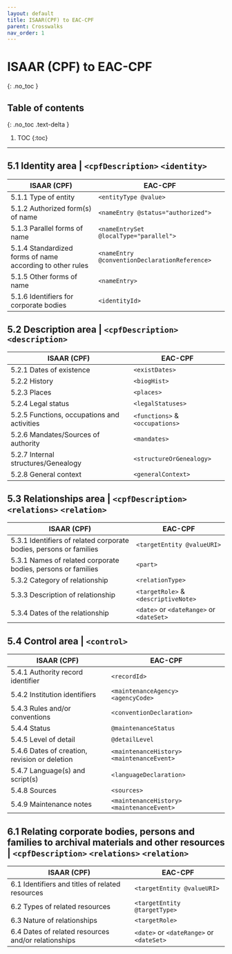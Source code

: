 ```yaml
---
layout: default
title: ISAAR(CPF) to EAC-CPF
parent: Crosswalks
nav_order: 1
---
```


# ISAAR (CPF) to EAC-CPF
{: .no_toc }

## Table of contents
{: .no_toc .text-delta }

1. TOC
{:toc}

---

## 5.1 Identity area | `<cpfDescription>` `<identity>`
| **ISAAR (CPF)** | **EAC-CPF** |
| ---- | ---- |
| 5.1.1 Type of entity | `<entityType @value>` |
| 5.1.2 Authorized form(s) of name | `<nameEntry @status="authorized">` |
| 5.1.3 Parallel forms of name | `<nameEntrySet @localType="parallel">` |
| 5.1.4 Standardized forms of name according to other rules | `<nameEntry @conventionDeclarationReference>` |
| 5.1.5 Other forms of name | `<nameEntry>` |
| 5.1.6 Identifiers for corporate bodies | `<identityId>` |

## 5.2 Description area | `<cpfDescription>` `<description>`
| **ISAAR (CPF)** | **EAC-CPF** |
| ---- | ---- |
| 5.2.1	Dates of existence | `<existDates>` |
| 5.2.2	History | `<biogHist>` |
| 5.2.3 Places | `<places>` |
| 5.2.4 Legal status | `<legalStatuses>` |
| 5.2.5 Functions, occupations and activities | `<functions>` & `<occupations>` |
| 5.2.6 Mandates/Sources of authority | `<mandates>` |
| 5.2.7 Internal structures/Genealogy  | `<structureOrGenealogy>` |
| 5.2.8 General context | `<generalContext>` |

## 5.3 Relationships area | `<cpfDescription>` `<relations>` `<relation>`
| **ISAAR (CPF)** | **EAC-CPF** |
| ---- | ---- |
| 5.3.1	Identifiers of related corporate bodies, persons or families | `<targetEntity @valueURI>` |
| 5.3.1	Names of related corporate bodies, persons or families | `<part>` |
| 5.3.2 Category of relationship | `<relationType>` |
| 5.3.3 Description of relationship | `<targetRole>` & `<descriptiveNote>` |
| 5.3.4 Dates of the relationship | `<date>` or `<dateRange>` or `<dateSet>` |

## 5.4 Control area | `<control>`
| **ISAAR (CPF)** | **EAC-CPF** |
| ---- | ---- |
| 5.4.1	Authority record identifier | `<recordId>` |
| 5.4.2	Institution identifiers | `<maintenanceAgency>`	`<agencyCode>` |
| 5.4.3 Rules and/or conventions | `<conventionDeclaration>` |
| 5.4.4 Status | `@maintenanceStatus` |
| 5.4.5 Level of detail | `@detailLevel` |
| 5.4.6 Dates of creation, revision or deletion | `<maintenanceHistory>`	`<maintenanceEvent>` |
| 5.4.7 Language(s) and script(s) | `<languageDeclaration>` |
| 5.4.8 Sources | `<sources>` |
| 5.4.9 Maintenance notes | `<maintenanceHistory>`	`<maintenanceEvent>` |

## 6.1 Relating corporate bodies, persons and families to archival materials and other resources |  `<cpfDescription>` `<relations>` `<relation>`
| **ISAAR (CPF)** | **EAC-CPF** |
| ---- | ---- |
| 6.1	Identifiers and titles of related resources | `<targetEntity @valueURI>` |
| 6.2	Types of related resources | `<targetEntity @targetType>` |
| 6.3 Nature of relationships | `<targetRole>` |
| 6.4 Dates of related resources and/or relationships | `<date>` or `<dateRange>` or `<dateSet>` |
